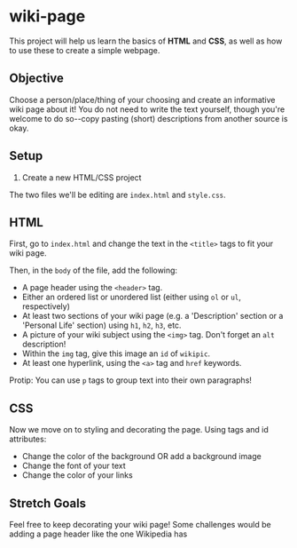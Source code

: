 # wiki-page
This project will help us learn the basics of **HTML** and **CSS**, as well as how to use these to create a simple webpage.

## Objective
Choose a person/place/thing of your choosing and create an informative wiki page about it! You do not need to write the text yourself, though you're welcome to do so--copy pasting (short) descriptions from another source is okay.

## Setup
1. Create a new HTML/CSS project

The two files we'll be editing are `index.html` and `style.css`.

## HTML
First, go to `index.html` and change the text in the `<title>` tags to fit your wiki page.

Then, in the `body` of the file, add the following:
+ A page header using the `<header>` tag.
+ Either an ordered list or unordered list (either using `ol` or `ul`, respectively)
+ At least two sections of your wiki page (e.g. a 'Description' section or a 'Personal Life' section) using `h1`, `h2`, `h3`, etc.
+ A picture of your wiki subject using the `<img>` tag. Don't forget an `alt` description!
+ Within the `img` tag, give this image an `id` of `wikipic`.
+ At least one hyperlink, using the `<a>` tag and `href` keywords.

Protip: You can use `p` tags to group text into their own paragraphs!

## CSS
Now we move on to styling and decorating the page. Using tags and id attributes:
+ Change the color of the background OR add a background image
+ Change the font of your text
+ Change the color of your links

## Stretch Goals
Feel free to keep decorating your wiki page! Some challenges would be adding a page header like the one Wikipedia has
